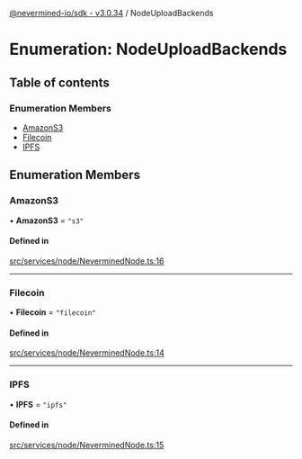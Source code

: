 [@nevermined-io/sdk - v3.0.34](../code-reference.md) / NodeUploadBackends

# Enumeration: NodeUploadBackends

## Table of contents

### Enumeration Members

- [AmazonS3](NodeUploadBackends.md#amazons3)
- [Filecoin](NodeUploadBackends.md#filecoin)
- [IPFS](NodeUploadBackends.md#ipfs)

## Enumeration Members

### AmazonS3

• **AmazonS3** = `"s3"`

#### Defined in

[src/services/node/NeverminedNode.ts:16](https://github.com/nevermined-io/sdk-js/blob/839427fa63429fae29c0c8e30540bd2ad8e19f29/src/services/node/NeverminedNode.ts#L16)

---

### Filecoin

• **Filecoin** = `"filecoin"`

#### Defined in

[src/services/node/NeverminedNode.ts:14](https://github.com/nevermined-io/sdk-js/blob/839427fa63429fae29c0c8e30540bd2ad8e19f29/src/services/node/NeverminedNode.ts#L14)

---

### IPFS

• **IPFS** = `"ipfs"`

#### Defined in

[src/services/node/NeverminedNode.ts:15](https://github.com/nevermined-io/sdk-js/blob/839427fa63429fae29c0c8e30540bd2ad8e19f29/src/services/node/NeverminedNode.ts#L15)
